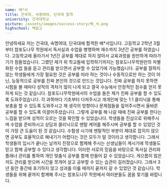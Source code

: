```yaml
---
name: 배*서
title: 건국대, 숙명여대, 단국대 합격
university: 건국대학교
picture: /assets/images/success-story/배_서.png
highschool: 백암고
--- 
```


안녕하세요 저는 건국대, 숙명여대, 단국대에 합격한 배*서입니다.
고등학교 2학년 3월부터 참포도나무 학원에서 독서실과 수업을 병행하며 재수까지 3년간 공부를 하였습니다. 고등학교에 올라가서 1년간 공부를 제대로 하지 않아서 교육과정을 원만하게 따라가기가 힘들었습니다. 그랬던 제가 위 학교들에 입학하기까지는 참포도나무학원만의 차별화된 수업 들을 듣고 관리를 받으면서 공부할 수 있었기에 가능했습니다. 공부를 잘하지 않는 학생들에게 가장 필요한 것은 공부를 따라 하는 것이나 수동적으로만 하는 것이 아닌, 능동적으로 공부를 진짜 본인의 것으로 만드는 것입니다. 진짜 공부를 하지 못하면 시험을 볼 때마다 성적의 격차가 많이 나게 되고 결국 수능에서 안정적인 점수를 얻지 못하게 되는 것 같습니다. 참포도나무학원에서의 수업을 들은 제가 진짜 공부를 할 수 있도록 도와주었습니다. 각 과목마다 기초부터 다져주시고 개개인에 맞는 1:1 클리닉을 통해 보충을 할 수 있도록 도와주시고 제 생각의 방향이나 문제점들을 짚어주시면서 올바른 공부를 할 수 있도록 이끌어주셨습니다. 그렇게 공부를 해 나갈 때에 진짜 공부를 한다는 느낌을 받으며 성적이 오르는 것을 확인할 수 있었습니다. 학생들을 진심으로 위해주시며 수업을 준비하시고 상담과 클리닉으로 멘탈 케어를 해주시며 공부를 할 수 있었던 것이 가장 큰 도움이 된 것 같습니다. 수험생 시기에 멘탈적인 부분이 제대로 잡히지 않으면 공부도 효율적으로 해내기가 어렵다는 것은 모두가 알 것이라고 생각합니다. 그래서 학생들의 입시가 끝나는 날까지 진정으로 함께해 주시는 선생님들이 계시기에 학생들도 믿고 함께 공부할 수 있다고 생각합니다. 이러한 서로의 믿음을 바탕으로 독서실 관리와 플래너 관리를 통하여 개인 맞춤식 공부를 함께 만들어 갈 수 있었습니다. 게으름이 많은 저도 관리를 받으며 시간을 쪼개어 살고 공부할 수 있는 습관이 길러졌습니다. 그래서 3년 동안 중간에 포기하지 않고 성과를 이룰 때까지 끝까지 갈 수 있었던 것 같습니다. 학생들을 위해 끝까지 함께해 주시는 참포도나무 학원에서 여러분들도 꿈을 찾기를 바랍니다.